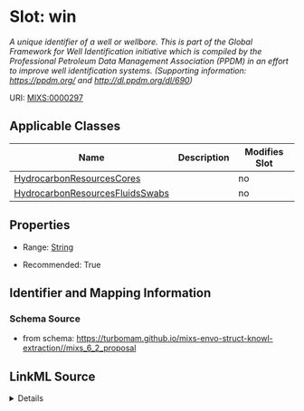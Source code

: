 # Slot: win


_A unique identifier of a well or wellbore. This is part of the Global Framework for Well Identification initiative which is compiled by the Professional Petroleum Data Management Association (PPDM) in an effort to improve well identification systems. (Supporting information: https://ppdm.org/ and http://dl.ppdm.org/dl/690)_



URI: [MIXS:0000297](https://w3id.org/mixs/0000297)



<!-- no inheritance hierarchy -->




## Applicable Classes

| Name | Description | Modifies Slot |
| --- | --- | --- |
[HydrocarbonResourcesCores](HydrocarbonResourcesCores.md) |  |  no  |
[HydrocarbonResourcesFluidsSwabs](HydrocarbonResourcesFluidsSwabs.md) |  |  no  |







## Properties

* Range: [String](String.md)

* Recommended: True





## Identifier and Mapping Information







### Schema Source


* from schema: https://turbomam.github.io/mixs-envo-struct-knowl-extraction//mixs_6_2_proposal




## LinkML Source

<details>
```yaml
name: win
description: 'A unique identifier of a well or wellbore. This is part of the Global
  Framework for Well Identification initiative which is compiled by the Professional
  Petroleum Data Management Association (PPDM) in an effort to improve well identification
  systems. (Supporting information: https://ppdm.org/ and http://dl.ppdm.org/dl/690)'
title: well identification number
notes:
- identifier
- number
from_schema: https://turbomam.github.io/mixs-envo-struct-knowl-extraction//mixs_6_2_proposal
rank: 1000
slot_uri: MIXS:0000297
multivalued: false
alias: win
domain_of:
- HydrocarbonResourcesCores
- HydrocarbonResourcesFluidsSwabs
range: string
recommended: true

```
</details>